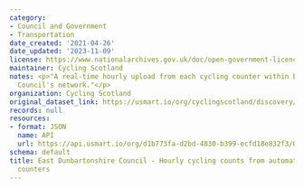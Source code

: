 ```yaml
---
category:
- Council and Government
- Transportation
date_created: '2021-04-26'
date_updated: '2023-11-09'
license: https://www.nationalarchives.gov.uk/doc/open-government-licence/version/3/
maintainer: Cycling Scotland
notes: <p>"A real-time hourly upload from each cycling counter within East Dunbartonshire
  Council's network."</p>
organization: Cycling Scotland
original_dataset_link: https://usmart.io/org/cyclingscotland/discovery/discovery-view-detail/3b6d8d73-4e53-4d36-94fb-940fb830302e
records: null
resources:
- format: JSON
  name: API
  url: https://api.usmart.io/org/d1b773fa-d2bd-4830-b399-ecfd18e832f3/030309fb-2269-47a1-a34c-c2e5cdcdd873/1/urql
schema: default
title: East Dunbartonshire Council - Hourly cycling counts from automatic cycling
  counters
---
```

